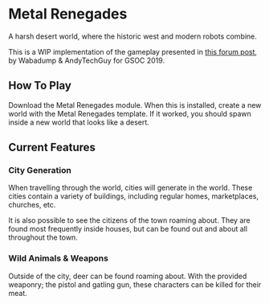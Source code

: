 # Metal Renegades

 A harsh desert world, where the historic west and modern robots combine.

 This is a WIP implementation of the gameplay presented in [this forum post](https://forum.terasology.org/threads/metal-renegades-wild-west-meets-robots.1079/), by Wabadump & AndyTechGuy for GSOC 2019.

 ## How To Play

 Download the Metal Renegades module. When this is installed, create a new world with the Metal Renegades template. If it worked, you should spawn inside a new world that looks like a desert.

 ## Current Features

 ### City Generation

 When travelling through the world, cities will generate in the world. These cities contain a variety of buildings, including regular homes, marketplaces, churches, etc.

 It is also possible to see the citizens of the town roaming about. They are found most frequently inside houses, but can be found out and about all throughout the town.

 ### Wild Animals & Weapons

 Outside of the city, deer can be found roaming about. With the provided weaponry; the pistol and gatling gun, these characters can be killed for their meat.
